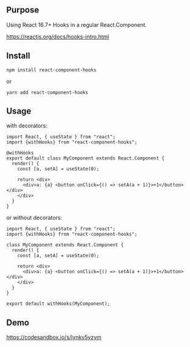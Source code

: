 ## Purpose
Using React 16.7+ Hooks in a regular React.Component. 

https://reactjs.org/docs/hooks-intro.html

## Install
```
npm install react-component-hooks
```
or
```
yarn add react-component-hooks
```

## Usage
with decorators:
```
import React, { useState } from "react";
import {withHooks} from "react-component-hooks";

@withHooks
export default class MyComponent extends React.Component {
  render() {
    const [a, setA] = useState(0);

    return <div> 
      <div>a: {a} <button onClick={() => setA(a + 1)}>+1</button></div>
    </div>
  }
}
```
or without decorators:
```
import React, { useState } from "react";
import {withHooks} from "react-component-hooks";

class MyComponent extends React.Component {
  render() {
    const [a, setA] = useState(0);

    return <div> 
      <div>a: {a} <button onClick={() => setA(a + 1)}>+1</button></div>
    </div>
  }
}

export default withHooks(MyComponent);
```

## Demo
https://codesandbox.io/s/lynkv5yzym
